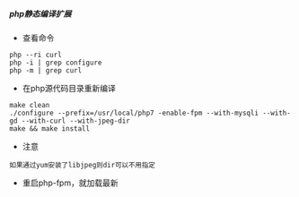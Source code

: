 ##### php静态编译扩展

- 查看命令
```
php --ri curl
php -i | grep configure
php -m | grep curl
```

- 在php源代码目录重新编译
```
make clean
./configure --prefix=/usr/local/php7 -enable-fpm --with-mysqli --with-gd --with-curl --with-jpeg-dir
make && make install
```

- 注意
```
如果通过yum安装了libjpeg则dir可以不用指定
```

- 重启php-fpm，就加载最新
